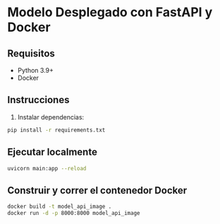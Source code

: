 # Modelo Desplegado con FastAPI y Docker

## Requisitos

- Python 3.9+
- Docker

## Instrucciones

1. Instalar dependencias:

```bash
pip install -r requirements.txt
```

## Ejecutar localmente

```bash
uvicorn main:app --reload
```

## Construir y correr el contenedor Docker

```bash
docker build -t model_api_image .
docker run -d -p 8000:8000 model_api_image
```
